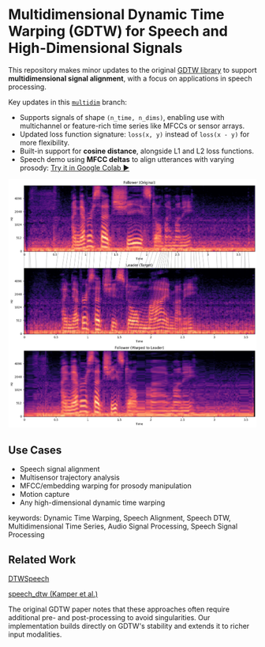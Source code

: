 # Multidimensional Dynamic Time Warping (GDTW) for Speech and High-Dimensional Signals

This repository makes minor updates to the original [GDTW library](https://dderiso.github.io/gdtw/) to support **multidimensional signal alignment**, with a focus on applications in speech processing.

Key updates in this [`multidim`](https://github.com/prlabu/gdtw/tree/multidim) branch:

- Supports signals of shape `(n_time, n_dims)`, enabling use with multichannel or feature-rich time series like MFCCs or sensor arrays.
- Updated loss function signature: `loss(x, y)` instead of `loss(x - y)` for more flexibility.
- Built-in support for **cosine distance**, alongside L1 and L2 loss functions.
- Speech demo using **MFCC deltas** to align utterances with varying prosody:
  [Try it in Google Colab ▶️](https://colab.research.google.com/drive/1l1OIBvLdHCTEC9_kpZtgZt8vDPbkDNyp#scrollTo=4iohomMdv9b_)

![Speech DTW](./docs/src/images/gdtw-multidim-speech.png "Speech DTW")

## Use Cases 
- Speech signal alignment
- Multisensor trajectory analysis
- MFCC/embedding warping for prosody manipulation
- Motion capture 
- Any high-dimensional dynamic time warping

keywords: Dynamic Time Warping, Speech Alignment, Speech DTW, Multidimensional Time Series, Audio Signal Processing, Speech Signal Processing

## Related Work
[DTWSpeech](https://github.com/aishoot/DTWSpeech)

[speech_dtw (Kamper et al.)](https://github.com/kamperh/speech_dtw)

The original GDTW paper notes that these approaches often require additional pre- and post-processing to avoid singularities. Our implementation builds directly on GDTW's stability and extends it to richer input modalities.



